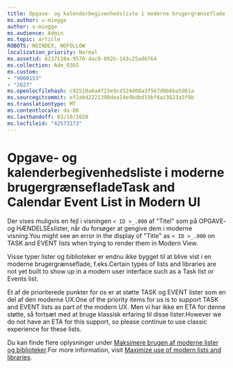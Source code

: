 ```yaml
---
title: Opgave- og kalenderbegivenhedsliste i moderne brugergrænseflade
ms.author: v-miegge
author: v-miegge
ms.audience: Admin
ms.topic: article
ROBOTS: NOINDEX, NOFOLLOW
localization_priority: Normal
ms.assetid: 6137138a-9570-4ac9-892b-143c25ad6f64
ms.collection: Adm_O365
ms.custom:
- "9000153"
- "2627"
ms.openlocfilehash: c92510a6a4f23e9c4524d08a3f567d0b6ba5d61a
ms.sourcegitcommit: ef2abd2221398dea14e9bdbd19bf6ac3823a5f9b
ms.translationtype: MT
ms.contentlocale: da-DK
ms.lasthandoff: 03/10/2020
ms.locfileid: "42573173"
---
```

# <a name="task-and-calendar-event-list-in-modern-ui"></a><span data-ttu-id="8d409-102">Opgave- og kalenderbegivenhedsliste i moderne brugergrænseflade</span><span class="sxs-lookup"><span data-stu-id="8d409-102">Task and Calendar Event List in Modern UI</span></span>

<span data-ttu-id="8d409-103">Der vises muligvis en fejl i visningen `< ID >_.000` af "Titel" som på OPGAVE- og HÆNDELSEslister, når du forsøger at gengive dem i moderne visning.</span><span class="sxs-lookup"><span data-stu-id="8d409-103">You might see an error in the display of "Title" as `< ID >_.000` on TASK and EVENT lists when trying to render them in Modern View.</span></span>

<span data-ttu-id="8d409-104">Visse typer lister og biblioteker er endnu ikke bygget til at blive vist i en moderne brugergrænseflade, f.eks.</span><span class="sxs-lookup"><span data-stu-id="8d409-104">Certain types of lists and libraries are not yet built to show up in a modern user interface such as a Task list or Events list.</span></span>

<span data-ttu-id="8d409-105">Et af de prioriterede punkter for os er at støtte TASK og EVENT lister som en del af den moderne UX.</span><span class="sxs-lookup"><span data-stu-id="8d409-105">One of the priority items for us is to support TASK and EVENT lists as part of the modern UX.</span></span> <span data-ttu-id="8d409-106">Men vi har ikke en ETA for denne støtte, så fortsæt med at bruge klassisk erfaring til disse lister.</span><span class="sxs-lookup"><span data-stu-id="8d409-106">However we do not have an ETA for this support, so please continue to use classic experience for these lists.</span></span>

<span data-ttu-id="8d409-107">Du kan finde flere oplysninger under [Maksimere brugen af moderne lister og biblioteker](https://docs.microsoft.com/sharepoint/dev/transform/modernize-userinterface-lists-and-libraries).</span><span class="sxs-lookup"><span data-stu-id="8d409-107">For more information, visit [Maximize use of modern lists and libraries](https://docs.microsoft.com/sharepoint/dev/transform/modernize-userinterface-lists-and-libraries).</span></span>
